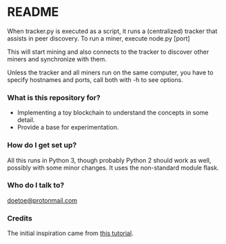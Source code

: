 # README #

When tracker.py is executed as a script, it runs a (centralized) tracker that assists in peer discovery. 
To run a miner, execute node.py [port]

This will start mining and also connects to the tracker to discover other miners and synchronize with them.

Unless the tracker and all miners run on the same computer, you have to specify hostnames and ports, call both with -h to see options.

### What is this repository for? ###

* Implementing a toy blockchain to understand the concepts in some detail.
* Provide a base for experimentation.

### How do I get set up? ###

All this runs in Python 3, though probably Python 2 should work as well, possibly with some minor changes. It uses the non-standard module flask.

### Who do I talk to? ###

doetoe@protonmail.com

### Credits ###

The initial inspiration came from [this tutorial](https://bigishdata.com/2017/10/17/write-your-own-blockchain-part-1-creating-storing-syncing-displaying-mining-and-proving-work/).